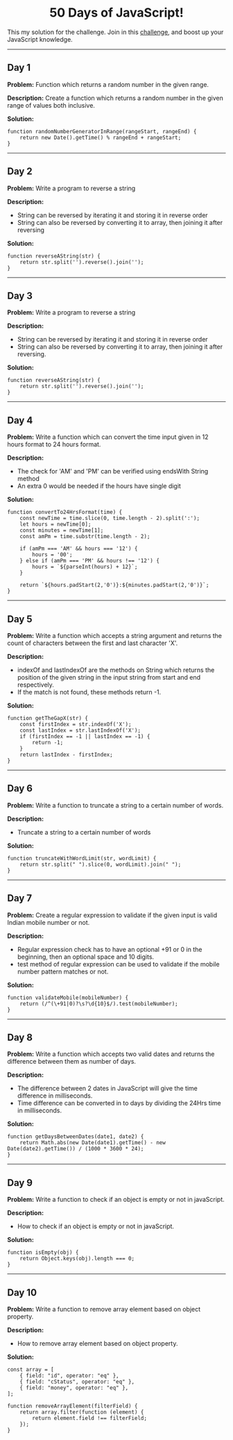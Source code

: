 <h1 align='center'>50 Days of JavaScript!</h1>

This my solution for the challenge. Join in this [challenge](https://codedamn.com/50-days-of-js), and boost up your JavaScript knowledge.

------------------------------------

## Day 1

**Problem:** Function which returns a random number in the given range.

**Description:**  Create a function which returns a random number in the given range of values both inclusive.

**Solution:**

```#! JavaScript
function randomNumberGeneratorInRange(rangeStart, rangeEnd) {
    return new Date().getTime() % rangeEnd + rangeStart;
}
```

------------------------------------

## Day 2

**Problem:** Write a program to reverse a string

**Description:**

* String can be reversed by iterating it and storing it in reverse order
* String can also be reversed by converting it to array, then joining it after reversing

**Solution:**

```#! JavaScript
function reverseAString(str) {
    return str.split('').reverse().join('');
}
```

------------------------------------

## Day 3

**Problem:** Write a program to reverse a string

**Description:**

* String can be reversed by iterating it and storing it in reverse order
* String can also be reversed by converting it to array, then joining it after reversing.


**Solution:**

```#! JavaScript
function reverseAString(str) {
    return str.split('').reverse().join('');
}
```

------------------------------------

## Day 4

**Problem:** Write a function which can convert the time input given in 12 hours format to 24 hours format.

**Description:**

* The check for 'AM' and 'PM' can be verified using endsWith String method
* An extra 0 would be needed if the hours have single digit

**Solution:**

```#! JavaScript
function convertTo24HrsFormat(time) {
    const newTime = time.slice(0, time.length - 2).split(':');
    let hours = newTime[0];
    const minutes = newTime[1];
    const amPm = time.substr(time.length - 2);

    if (amPm === 'AM' && hours === '12') {
        hours = '00';
    } else if (amPm === 'PM' && hours !== '12') {
        hours = `${parseInt(hours) + 12}`;
    }

    return `${hours.padStart(2,'0')}:${minutes.padStart(2,'0')}`;
}
```

------------------------------------

## Day 5

**Problem:** Write a function which accepts a string argument and returns the count of characters between the first and last character 'X'.

**Description:**

* indexOf and lastIndexOf are the methods on String which returns the position of the given string in the input string from start and end respectively.
* If the match is not found, these methods return -1.

**Solution:**

```#! JavaScript
function getTheGapX(str) {
    const firstIndex = str.indexOf('X');
    const lastIndex = str.lastIndexOf('X');
    if (firstIndex == -1 || lastIndex == -1) {
        return -1;
    }
    return lastIndex - firstIndex;
}
```

------------------------------------

## Day 6

**Problem:** Write a function to truncate a string to a certain number of words.

**Description:**

* Truncate a string to a certain number of words

**Solution:**

```#! JavaScript
function truncateWithWordLimit(str, wordLimit) {
    return str.split(" ").slice(0, wordLimit).join(" ");
}
```

------------------------------------

## Day 7

**Problem:** Create a regular expression to validate if the given input is valid Indian mobile number or not.

**Description:**

* Regular expression check has to have an optional +91 or 0 in the beginning, then an optional space and 10 digits.
* test method of regular expression can be used to validate if the mobile number pattern matches or not.

**Solution:**

```#! JavaScript
function validateMobile(mobileNumber) {
    return (/^(\+91|0)?\s?\d{10}$/).test(mobileNumber);
}
```

------------------------------------

## Day 8

**Problem:** Write a function which accepts two valid dates and returns the difference between them as number of days.

**Description:**

* The difference between 2 dates in JavaScript will give the time difference in milliseconds.
* Time difference can be converted in to days by dividing the 24Hrs time in milliseconds.

**Solution:**

```#! JavaScript
function getDaysBetweenDates(date1, date2) {
    return Math.abs(new Date(date1).getTime() - new Date(date2).getTime()) / (1000 * 3600 * 24);
}
```

------------------------------------

## Day 9

**Problem:** Write a function to check if an object is empty or not in javaScript.

**Description:**

* How to check if an object is empty or not in javaScript.

**Solution:**

```#! JavaScript
function isEmpty(obj) {
    return Object.keys(obj).length === 0;
}
```

------------------------------------

## Day 10

**Problem:** Write a function to remove array element based on object property.

**Description:**

* How to remove array element based on object property.

**Solution:**

```#! JavaScript
const array = [
    { field: "id", operator: "eq" },
    { field: "cStatus", operator: "eq" },
    { field: "money", operator: "eq" },
];

function removeArrayElement(filterField) {
    return array.filter(function (element) {
        return element.field !== filterField;
    });
}
```

